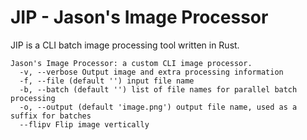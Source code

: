 # JIP - Jason's Image Processor
JIP is a CLI batch image processing tool written in Rust.
```
Jason's Image Processor: a custom CLI image processor.
  -v, --verbose Output image and extra processing information
  -f, --file (default '') input file name
  -b, --batch (default '') list of file names for parallel batch processing
  -o, --output (default 'image.png') output file name, used as a suffix for batches
  --flipv Flip image vertically
```